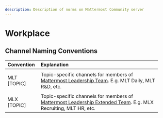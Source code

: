 ```yaml
---
description: Description of norms on Mattermost Community server
---
```


# Workplace

## Channel Naming Conventions 

<table>
  <thead>
    <tr>
      <th style="text-align:left">Convention</th>
      <th style="text-align:left">Explanation</th>
    </tr>
  </thead>
  <tbody>
    <tr>
      <td style="text-align:left">
        <p>MLT [TOPIC]</p>
        <p></p>
      </td>
      <td style="text-align:left">Topic-specific channels for members of <a href="groups.md#mattermost-leadership-team-mlt">Mattermost Leadership Team</a>.
        E.g. MLT Daily, MLT R&amp;D, etc.</td>
    </tr>
    <tr>
      <td style="text-align:left">MLX [TOPIC]</td>
      <td style="text-align:left">Topic-specific channels for members of <a href="groups.md#mattermost-leadership-team-extended-mxt">Mattermost Leadership Extended Team</a>.
        E.g. MLX Recruiting, MLT HR, etc.</td>
    </tr>
  </tbody>
</table>

